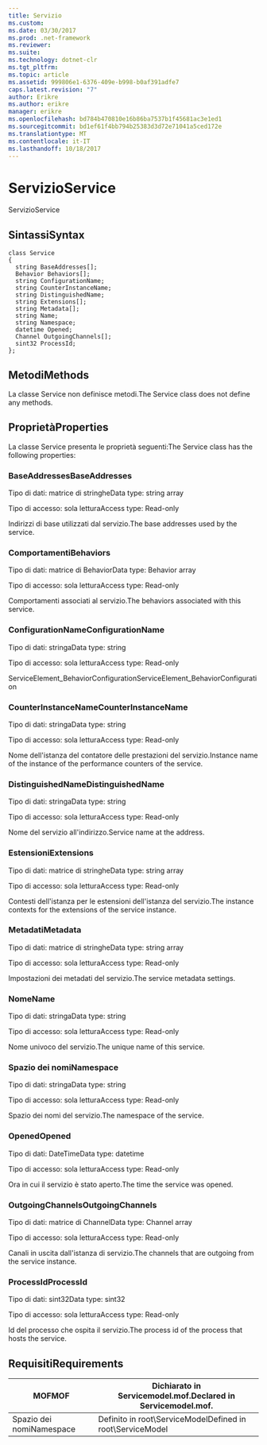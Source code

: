 ```yaml
---
title: Servizio
ms.custom: 
ms.date: 03/30/2017
ms.prod: .net-framework
ms.reviewer: 
ms.suite: 
ms.technology: dotnet-clr
ms.tgt_pltfrm: 
ms.topic: article
ms.assetid: 999806e1-6376-409e-b998-b0af391adfe7
caps.latest.revision: "7"
author: Erikre
ms.author: erikre
manager: erikre
ms.openlocfilehash: bd784b470810e16b86ba7537b1f45681ac3e1ed1
ms.sourcegitcommit: bd1ef61f4bb794b25383d3d72e71041a5ced172e
ms.translationtype: MT
ms.contentlocale: it-IT
ms.lasthandoff: 10/18/2017
---
```

# <a name="service"></a><span data-ttu-id="911e5-102">Servizio</span><span class="sxs-lookup"><span data-stu-id="911e5-102">Service</span></span>
<span data-ttu-id="911e5-103">Servizio</span><span class="sxs-lookup"><span data-stu-id="911e5-103">Service</span></span>  
  
## <a name="syntax"></a><span data-ttu-id="911e5-104">Sintassi</span><span class="sxs-lookup"><span data-stu-id="911e5-104">Syntax</span></span>  
  
```  
class Service  
{  
  string BaseAddresses[];  
  Behavior Behaviors[];  
  string ConfigurationName;  
  string CounterInstanceName;  
  string DistinguishedName;  
  string Extensions[];  
  string Metadata[];  
  string Name;  
  string Namespace;  
  datetime Opened;  
  Channel OutgoingChannels[];  
  sint32 ProcessId;  
};  
```  
  
## <a name="methods"></a><span data-ttu-id="911e5-105">Metodi</span><span class="sxs-lookup"><span data-stu-id="911e5-105">Methods</span></span>  
 <span data-ttu-id="911e5-106">La classe Service non definisce metodi.</span><span class="sxs-lookup"><span data-stu-id="911e5-106">The Service class does not define any methods.</span></span>  
  
## <a name="properties"></a><span data-ttu-id="911e5-107">Proprietà</span><span class="sxs-lookup"><span data-stu-id="911e5-107">Properties</span></span>  
 <span data-ttu-id="911e5-108">La classe Service presenta le proprietà seguenti:</span><span class="sxs-lookup"><span data-stu-id="911e5-108">The Service class has the following properties:</span></span>  
  
### <a name="baseaddresses"></a><span data-ttu-id="911e5-109">BaseAddresses</span><span class="sxs-lookup"><span data-stu-id="911e5-109">BaseAddresses</span></span>  
 <span data-ttu-id="911e5-110">Tipo di dati: matrice di stringhe</span><span class="sxs-lookup"><span data-stu-id="911e5-110">Data type: string array</span></span>  
  
 <span data-ttu-id="911e5-111">Tipo di accesso: sola lettura</span><span class="sxs-lookup"><span data-stu-id="911e5-111">Access type: Read-only</span></span>  
  
 <span data-ttu-id="911e5-112">Indirizzi di base utilizzati dal servizio.</span><span class="sxs-lookup"><span data-stu-id="911e5-112">The base addresses used by the service.</span></span>  
  
### <a name="behaviors"></a><span data-ttu-id="911e5-113">Comportamenti</span><span class="sxs-lookup"><span data-stu-id="911e5-113">Behaviors</span></span>  
 <span data-ttu-id="911e5-114">Tipo di dati: matrice di Behavior</span><span class="sxs-lookup"><span data-stu-id="911e5-114">Data type: Behavior array</span></span>  
  
 <span data-ttu-id="911e5-115">Tipo di accesso: sola lettura</span><span class="sxs-lookup"><span data-stu-id="911e5-115">Access type: Read-only</span></span>  
  
 <span data-ttu-id="911e5-116">Comportamenti associati al servizio.</span><span class="sxs-lookup"><span data-stu-id="911e5-116">The behaviors associated with this service.</span></span>  
  
### <a name="configurationname"></a><span data-ttu-id="911e5-117">ConfigurationName</span><span class="sxs-lookup"><span data-stu-id="911e5-117">ConfigurationName</span></span>  
 <span data-ttu-id="911e5-118">Tipo di dati: stringa</span><span class="sxs-lookup"><span data-stu-id="911e5-118">Data type: string</span></span>  
  
 <span data-ttu-id="911e5-119">Tipo di accesso: sola lettura</span><span class="sxs-lookup"><span data-stu-id="911e5-119">Access type: Read-only</span></span>  
  
 <span data-ttu-id="911e5-120">ServiceElement_BehaviorConfiguration</span><span class="sxs-lookup"><span data-stu-id="911e5-120">ServiceElement_BehaviorConfiguration</span></span>  
  
### <a name="counterinstancename"></a><span data-ttu-id="911e5-121">CounterInstanceName</span><span class="sxs-lookup"><span data-stu-id="911e5-121">CounterInstanceName</span></span>  
 <span data-ttu-id="911e5-122">Tipo di dati: stringa</span><span class="sxs-lookup"><span data-stu-id="911e5-122">Data type: string</span></span>  
  
 <span data-ttu-id="911e5-123">Tipo di accesso: sola lettura</span><span class="sxs-lookup"><span data-stu-id="911e5-123">Access type: Read-only</span></span>  
  
 <span data-ttu-id="911e5-124">Nome dell'istanza del contatore delle prestazioni del servizio.</span><span class="sxs-lookup"><span data-stu-id="911e5-124">Instance name of the instance of the performance counters of the service.</span></span>  
  
### <a name="distinguishedname"></a><span data-ttu-id="911e5-125">DistinguishedName</span><span class="sxs-lookup"><span data-stu-id="911e5-125">DistinguishedName</span></span>  
 <span data-ttu-id="911e5-126">Tipo di dati: stringa</span><span class="sxs-lookup"><span data-stu-id="911e5-126">Data type: string</span></span>  
  
 <span data-ttu-id="911e5-127">Tipo di accesso: sola lettura</span><span class="sxs-lookup"><span data-stu-id="911e5-127">Access type: Read-only</span></span>  
  
 <span data-ttu-id="911e5-128">Nome del servizio all'indirizzo.</span><span class="sxs-lookup"><span data-stu-id="911e5-128">Service name at the address.</span></span>  
  
### <a name="extensions"></a><span data-ttu-id="911e5-129">Estensioni</span><span class="sxs-lookup"><span data-stu-id="911e5-129">Extensions</span></span>  
 <span data-ttu-id="911e5-130">Tipo di dati: matrice di stringhe</span><span class="sxs-lookup"><span data-stu-id="911e5-130">Data type: string array</span></span>  
  
 <span data-ttu-id="911e5-131">Tipo di accesso: sola lettura</span><span class="sxs-lookup"><span data-stu-id="911e5-131">Access type: Read-only</span></span>  
  
 <span data-ttu-id="911e5-132">Contesti dell'istanza per le estensioni dell'istanza del servizio.</span><span class="sxs-lookup"><span data-stu-id="911e5-132">The instance contexts for the extensions of the service instance.</span></span>  
  
### <a name="metadata"></a><span data-ttu-id="911e5-133">Metadati</span><span class="sxs-lookup"><span data-stu-id="911e5-133">Metadata</span></span>  
 <span data-ttu-id="911e5-134">Tipo di dati: matrice di stringhe</span><span class="sxs-lookup"><span data-stu-id="911e5-134">Data type: string array</span></span>  
  
 <span data-ttu-id="911e5-135">Tipo di accesso: sola lettura</span><span class="sxs-lookup"><span data-stu-id="911e5-135">Access type: Read-only</span></span>  
  
 <span data-ttu-id="911e5-136">Impostazioni dei metadati del servizio.</span><span class="sxs-lookup"><span data-stu-id="911e5-136">The service metadata settings.</span></span>  
  
### <a name="name"></a><span data-ttu-id="911e5-137">Nome</span><span class="sxs-lookup"><span data-stu-id="911e5-137">Name</span></span>  
 <span data-ttu-id="911e5-138">Tipo di dati: stringa</span><span class="sxs-lookup"><span data-stu-id="911e5-138">Data type: string</span></span>  
  
 <span data-ttu-id="911e5-139">Tipo di accesso: sola lettura</span><span class="sxs-lookup"><span data-stu-id="911e5-139">Access type: Read-only</span></span>  
  
 <span data-ttu-id="911e5-140">Nome univoco del servizio.</span><span class="sxs-lookup"><span data-stu-id="911e5-140">The unique name of this service.</span></span>  
  
### <a name="namespace"></a><span data-ttu-id="911e5-141">Spazio dei nomi</span><span class="sxs-lookup"><span data-stu-id="911e5-141">Namespace</span></span>  
 <span data-ttu-id="911e5-142">Tipo di dati: stringa</span><span class="sxs-lookup"><span data-stu-id="911e5-142">Data type: string</span></span>  
  
 <span data-ttu-id="911e5-143">Tipo di accesso: sola lettura</span><span class="sxs-lookup"><span data-stu-id="911e5-143">Access type: Read-only</span></span>  
  
 <span data-ttu-id="911e5-144">Spazio dei nomi del servizio.</span><span class="sxs-lookup"><span data-stu-id="911e5-144">The namespace of the service.</span></span>  
  
### <a name="opened"></a><span data-ttu-id="911e5-145">Opened</span><span class="sxs-lookup"><span data-stu-id="911e5-145">Opened</span></span>  
 <span data-ttu-id="911e5-146">Tipo di dati: DateTime</span><span class="sxs-lookup"><span data-stu-id="911e5-146">Data type: datetime</span></span>  
  
 <span data-ttu-id="911e5-147">Tipo di accesso: sola lettura</span><span class="sxs-lookup"><span data-stu-id="911e5-147">Access type: Read-only</span></span>  
  
 <span data-ttu-id="911e5-148">Ora in cui il servizio è stato aperto.</span><span class="sxs-lookup"><span data-stu-id="911e5-148">The time the service was opened.</span></span>  
  
### <a name="outgoingchannels"></a><span data-ttu-id="911e5-149">OutgoingChannels</span><span class="sxs-lookup"><span data-stu-id="911e5-149">OutgoingChannels</span></span>  
 <span data-ttu-id="911e5-150">Tipo di dati: matrice di Channel</span><span class="sxs-lookup"><span data-stu-id="911e5-150">Data type: Channel array</span></span>  
  
 <span data-ttu-id="911e5-151">Tipo di accesso: sola lettura</span><span class="sxs-lookup"><span data-stu-id="911e5-151">Access type: Read-only</span></span>  
  
 <span data-ttu-id="911e5-152">Canali in uscita dall'istanza di servizio.</span><span class="sxs-lookup"><span data-stu-id="911e5-152">The channels that are outgoing from the service instance.</span></span>  
  
### <a name="processid"></a><span data-ttu-id="911e5-153">ProcessId</span><span class="sxs-lookup"><span data-stu-id="911e5-153">ProcessId</span></span>  
 <span data-ttu-id="911e5-154">Tipo di dati: sint32</span><span class="sxs-lookup"><span data-stu-id="911e5-154">Data type: sint32</span></span>  
  
 <span data-ttu-id="911e5-155">Tipo di accesso: sola lettura</span><span class="sxs-lookup"><span data-stu-id="911e5-155">Access type: Read-only</span></span>  
  
 <span data-ttu-id="911e5-156">Id del processo che ospita il servizio.</span><span class="sxs-lookup"><span data-stu-id="911e5-156">The process id of the process that hosts the service.</span></span>  
  
## <a name="requirements"></a><span data-ttu-id="911e5-157">Requisiti</span><span class="sxs-lookup"><span data-stu-id="911e5-157">Requirements</span></span>  
  
|<span data-ttu-id="911e5-158">MOF</span><span class="sxs-lookup"><span data-stu-id="911e5-158">MOF</span></span>|<span data-ttu-id="911e5-159">Dichiarato in Servicemodel.mof.</span><span class="sxs-lookup"><span data-stu-id="911e5-159">Declared in Servicemodel.mof.</span></span>|  
|---------|-----------------------------------|  
|<span data-ttu-id="911e5-160">Spazio dei nomi</span><span class="sxs-lookup"><span data-stu-id="911e5-160">Namespace</span></span>|<span data-ttu-id="911e5-161">Definito in root\ServiceModel</span><span class="sxs-lookup"><span data-stu-id="911e5-161">Defined in root\ServiceModel</span></span>|
